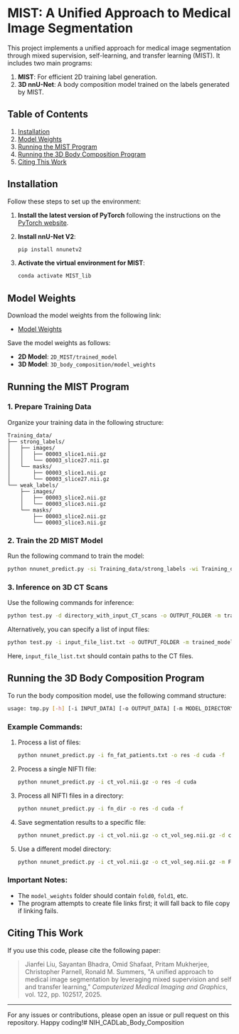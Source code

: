 # MIST: A Unified Approach to Medical Image Segmentation

This project implements a unified approach for medical image segmentation through mixed supervision, self-learning, and transfer learning (MIST). It includes two main programs:
1. **MIST**: For efficient 2D training label generation.
2. **3D nnU-Net**: A body composition model trained on the labels generated by MIST.

## Table of Contents

1. [Installation](#installation)
2. [Model Weights](#model-weights)
3. [Running the MIST Program](#running-the-mist-program)
4. [Running the 3D Body Composition Program](#running-the-3d-body-composition-program)
5. [Citing This Work](#citing-this-work)

## Installation

Follow these steps to set up the environment:

1. **Install the latest version of PyTorch** following the instructions on the [PyTorch website](https://pytorch.org/get-started/locally/).

2. **Install nnU-Net V2**:
   ```bash
   pip install nnunetv2
   ```

3. **Activate the virtual environment for MIST**:
   ```bash
   conda activate MIST_lib
   ```

## Model Weights

Download the model weights from the following link:
- [Model Weights](https://nih.app.box.com/folder/313572297206?box_source=send_download_preview_email&s=n2dwxhowzdnbamsxb84ukqcrijky6qrq)

Save the model weights as follows:
- **2D Model**: `2D_MIST/trained_model`
- **3D Model**: `3D_body_composition/model_weights`

## Running the MIST Program

### 1. Prepare Training Data

Organize your training data in the following structure:

```
Training_data/
├── strong_labels/
│   ├── images/
│   │   ├── 00003_slice1.nii.gz
│   │   └── 00003_slice27.nii.gz
│   └── masks/
│       ├── 00003_slice1.nii.gz
│       └── 00003_slice27.nii.gz
└── weak_labels/
    ├── images/
    │   ├── 00003_slice2.nii.gz
    │   └── 00003_slice3.nii.gz
    └── masks/
        ├── 00003_slice2.nii.gz
        └── 00003_slice3.nii.gz
```

### 2. Train the 2D MIST Model

Run the following command to train the model:

```bash
python nnunet_predict.py -si Training_data/strong_labels -wi Training_data/weak_labels -c fat_seg_dual_branch -o model_file_fold
```

### 3. Inference on 3D CT Scans

Use the following commands for inference:

```bash
python test.py -d directory_with_input_CT_scans -o OUTPUT_FOLDER -m trained_models/checkpoint_best.py
```

Alternatively, you can specify a list of input files:

```bash
python test.py -i input_file_list.txt -o OUTPUT_FOLDER -m trained_models/checkpoint_best.py
```

Here, `input_file_list.txt` should contain paths to the CT files.

## Running the 3D Body Composition Program

To run the body composition model, use the following command structure:

```bash
usage: tmp.py [-h] [-i INPUT_DATA] [-o OUTPUT_DATA] [-m MODEL_DIRECTORY] [-v] [-f] [-d device]
```

### Example Commands:

1. Process a list of files:
   ```bash
   python nnunet_predict.py -i fn_fat_patients.txt -o res -d cuda -f
   ```

2. Process a single NIFTI file:
   ```bash
   python nnunet_predict.py -i ct_vol.nii.gz -o res -d cuda
   ```

3. Process all NIFTI files in a directory:
   ```bash
   python nnunet_predict.py -i fn_dir -o res -d cuda -f
   ```

4. Save segmentation results to a specific file:
   ```bash
   python nnunet_predict.py -i ct_vol.nii.gz -o ct_vol_seg.nii.gz -d cuda
   ```

5. Use a different model directory:
   ```bash
   python nnunet_predict.py -i ct_vol.nii.gz -o ct_vol_seg.nii.gz -m FOLD_to_save_another_FIVE_folds_model_files -d cuda
   ```

### Important Notes:
- The `model_weights` folder should contain `fold0`, `fold1`, etc.
- The program attempts to create file links first; it will fall back to file copy if linking fails.

## Citing This Work

If you use this code, please cite the following paper:

> Jianfei Liu, Sayantan Bhadra, Omid Shafaat, Pritam Mukherjee, Christopher Parnell, Ronald M. Summers, "A unified approach to medical image segmentation by leveraging mixed supervision and self and transfer learning," *Computerized Medical Imaging and Graphics*, vol. 122, pp. 102517, 2025. 

---

For any issues or contributions, please open an issue or pull request on this repository. Happy coding!# NIH_CADLab_Body_Composition
